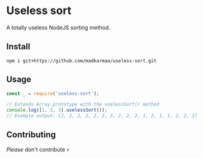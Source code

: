 # Useless sort

A totally useless NodeJS sorting method.

## Install

```
npm i git+https://github.com/madkarmaa/useless-sort.git
```

## Usage

```js
const _ = require('useless-sort');

// Extends Array.prototype with the uselessSort() method
console.log([1, 2, 3].uselessSort());
// Example output: [2, 2, 2, 2, 2, 2, 3, 2, 2, 2, 1, 2, 1, 1, 2, 2, 2]
```

## Contributing

_Please_ don't contribute 💀
